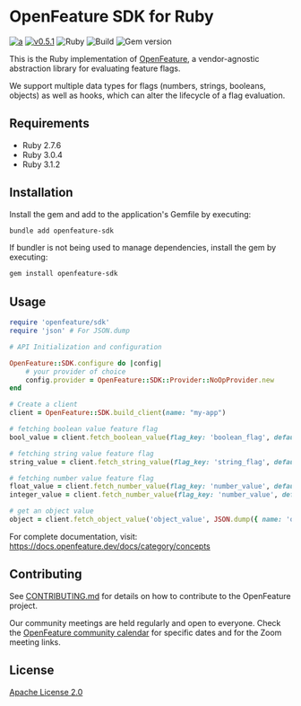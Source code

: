 # OpenFeature SDK for Ruby

[![a](https://img.shields.io/badge/slack-%40cncf%2Fopenfeature-brightgreen?style=flat&logo=slack)](https://cloud-native.slack.com/archives/C0344AANLA1)
[![v0.5.1](https://img.shields.io/static/v1?label=Specification&message=v0.5.1&color=yellow)](https://github.com/open-feature/spec/tree/v0.5.1)
![Ruby](https://img.shields.io/badge/ruby-%23CC342D.svg?style=for-the-badge&logo=ruby&logoColor=white)
![Build](https://github.com/open-feature/openfeature-ruby/actions/workflows/main.yml/badge.svg?branch=main)
![Gem version](https://img.shields.io/gem/v/openfeature-sdk)

This is the Ruby implementation of [OpenFeature](https://openfeature.dev), a vendor-agnostic abstraction library for evaluating feature flags.

We support multiple data types for flags (numbers, strings, booleans, objects) as well as hooks, which can alter the lifecycle of a flag evaluation.

## Requirements

- Ruby 2.7.6
- Ruby 3.0.4
- Ruby 3.1.2

## Installation

Install the gem and add to the application's Gemfile by executing:

```sh
bundle add openfeature-sdk
```

If bundler is not being used to manage dependencies, install the gem by executing:

```sh
gem install openfeature-sdk
```

## Usage

```ruby
require 'openfeature/sdk'
require 'json' # For JSON.dump

# API Initialization and configuration

OpenFeature::SDK.configure do |config|
    # your provider of choice
    config.provider = OpenFeature::SDK::Provider::NoOpProvider.new
end

# Create a client
client = OpenFeature::SDK.build_client(name: "my-app")

# fetching boolean value feature flag
bool_value = client.fetch_boolean_value(flag_key: 'boolean_flag', default_value: false);

# fetching string value feature flag
string_value = client.fetch_string_value(flag_key: 'string_flag', default_value: false);

# fetching number value feature flag
float_value = client.fetch_number_value(flag_key: 'number_value', default_value: 1.0);
integer_value = client.fetch_number_value(flag_key: 'number_value', default_value: 1);

# get an object value
object = client.fetch_object_value('object_value', JSON.dump({ name: 'object'}));
```

For complete documentation, visit: https://docs.openfeature.dev/docs/category/concepts

## Contributing

See [CONTRIBUTING.md](CONTRIBUTING.md) for details on how to contribute to the OpenFeature project.

Our community meetings are held regularly and open to everyone. Check the [OpenFeature community calendar](https://calendar.google.com/calendar/u/0?cid=MHVhN2kxaGl2NWRoMThiMjd0b2FoNjM2NDRAZ3JvdXAuY2FsZW5kYXIuZ29vZ2xlLmNvbQ) for specific dates and for the Zoom meeting links.


## License

[Apache License 2.0](LICENSE)
